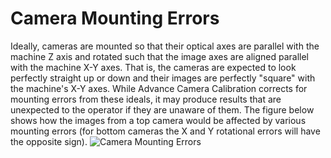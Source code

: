 # Camera Mounting Errors
Ideally, cameras are mounted so that their optical axes are parallel with the machine Z axis and rotated such that the image axes are aligned parallel with the machine X-Y axes.  That is, the cameras are expected to look perfectly straight up or down and their images are perfectly "square" with the machine's X-Y axes. While Advance Camera Calibration corrects for mounting errors from these ideals, it may produce results that are unexpected to the operator if they are unaware of them. The figure below shows how the images from a top camera would be affected by various mounting errors (for bottom cameras the X and Y rotational errors will have the opposite sign).
![Camera Mounting Errors](https://user-images.githubusercontent.com/50550971/134741115-59a66363-51bc-4e52-a6d1-feee6be8583a.png)